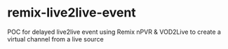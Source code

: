 # remix-live2live-event
POC for delayed live2live event using Remix nPVR &amp; VOD2Live to create a virtual channel from a live source
